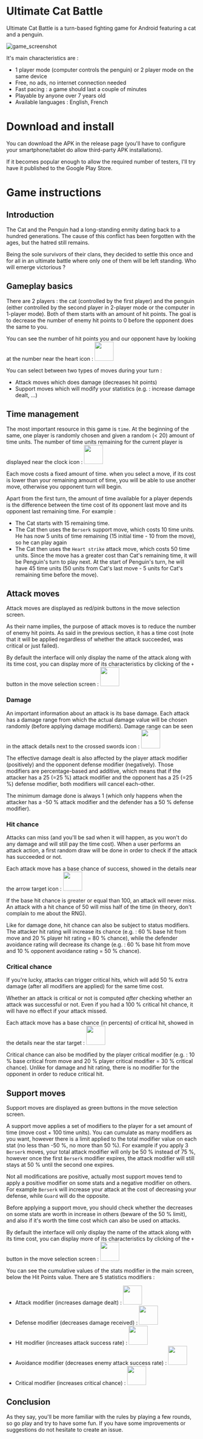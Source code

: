 # Ultimate Cat Battle

Ultimate Cat Battle is a turn-based fighting game for Android featuring a cat and a penguin.

![game_screenshot](images/UltimateCatBattleScreenshot.png)

It's main characteristics are :
- 1 player mode (computer controls the penguin) or 2 player mode on the same device
- Free, no ads, no internet connection needed
- Fast pacing : a game should last a couple of minutes
- Playable by anyone over 7 years old
- Available languages : English, French

# Download and install

You can download the APK in the release page (you'll have to configure your smartphone/tablet do allow
third-party APK installations).

If it becomes popular enough to allow the required number of testers, I'll try have it published to
the Google Play Store.

# Game instructions

## Introduction

The Cat and the Penguin had a long-standing enmity dating back to a hundred generations. The cause of
this conflict has been forgotten with the ages, but the hatred still remains.

Being the sole survivors of their clans, they decided to settle this once and for all in an ultimate
battle where only one of them will be left standing. Who will emerge victorious ?

## Gameplay basics

There are 2 players : the cat (controlled by the first player) and the penguin (either controlled by
the second player in 2-player mode or the computer in 1-player mode). Both of them starts with an amount
of hit points. The goal is to decrease the number of enemy hit points to 0 before the opponent does
the same to you.

You can see the number of hit points you and our opponent have by looking at the number near the heart
icon : <img src="images/hitpoints2.svg" width="50" height="50">


You can select between two types of moves during your turn :
- Attack moves which does damage (decreases hit points)
- Support moves which will modify your statistics (e.g. : increase damage dealt, ...)

## Time management

The most important resource in this game is `time`. At the beginning of the same, one player is randomly
chosen and given a random (< 20) amount of time units. The number of time units remaining for the current
player is displayed near the clock icon : <img src="images/clock.svg" width="50" height="50">

Each move costs a fixed amount of time. when you select a move, if its cost is lower than your
remaining amount of time, you will be able to use another move, otherwise you opponent turn will begin.

Apart from the first turn, the amount of time available for a player depends is the difference between
the time cost of its opponent last move and its opponent last remaining time. For example :
- The Cat starts with 15 remaining time. 
- The Cat then uses the `Berserk` support move, which costs 10 time units. He has now 5 units of time remaining
  (15 initial time - 10 from the move), so he can play again
- The Cat then uses the `Heart strike` attack move, which costs 50 time units. Since the move has a greater
cost than Cat's remaining time, it will be Penguin's turn to play next. At the start of Penguin's turn,
he will have 45 time units (50 units from Cat's last move - 5 units for Cat's remaining time before the move).

## Attack moves

Attack moves are displayed as red/pink buttons in the move selection screen.

As their name implies, the purpose of attack moves is to reduce the number of enemy hit points. As said
in the previous section, it has a time cost (note that it will be applied regardless of whether the attack
succeeded, was critical or just failed).

By default the interface will only display the name of the attack along with its time cost, you can display
more of its characteristics by clicking of the `+` button in the move selection screen : <img src="images/details_on.svg" width="50" height="50">

### Damage

An important information about an attack is its base damage. Each attack has a damage range from which
the actual damage value will be chosen randomly (before applying damage modifiers). Damage range can
be seen in the attack details next to the crossed swords icon : <img src="images/damage.svg" width="50" height="50">

The effective damage dealt is also affected by the player attack modifier (positively) and the opponent
defense modifier (negatively). Those modifiers are percentage-based and additive, which means that if
the attacker has a 25 (=25 %) attack modifier and the opponent has a 25 (=25 %) defense modifier, both
modifiers will cancel each-other.

The minimum damage done is always 1 (which only happens when the attacker has a -50 % attack modifier
and the defender has a 50 % defense modifier).

### Hit chance

Attacks can miss (and you'll be sad when it will happen, as you won't do any damage and will still pay
the time cost). When a user performs an attack action, a first random draw will be done in order to
check if the attack has succeeded or not.

Each attack move has a base chance of success, showed in the details near the arrow target icon : <img src="images/hit_chance.svg" width="50" height="50">

If the base hit chance is greater or equal than 100, an attack will never miss. An attack with a hit
chance of 50 will miss half of the time (in theory, don't complain to me about the RNG).

Like for damage done, hit chance can also be subject to status modifiers. The attacker hit rating will
increase its chance (e.g. : 60 % base hit from move and 20 % player hit rating = 80 % chance), while
the defender avoidance rating will decrease its change (e.g. : 60 % base hit from move and 10 % opponent
avoidance rating = 50 % chance).

### Critical chance

If you're lucky, attacks can trigger critical hits, which will add 50 % extra damage (after all
modifiers are applied) for the same time cost.

Whether an attack is critical or not is computed *after* checking whether an attack was successful or
not. Even if you had a 100 % critical hit chance, it will have no effect if your attack missed.

Each attack move has a base chance (in percents) of critical hit, showed in the details near the star
target : <img src="images/critical.svg" width="50" height="50">

Critical chance can also be modified by the player critical modifier (e.g. : 10 % base critical from
move and 20 % player critical modifier = 30 % critical chance). Unlike for damage and hit rating, there
is no modifier for the opponent in order to reduce critical hit.

## Support moves

Support moves are displayed as green buttons in the move selection screen.

A support move applies a set of modifiers to the player for a set amount of time (move cost + 100 time units).
You can cumulate as many modifiers as you want, however there is a limit applied to the total modifier
value on each stat (no less than -50 %, no more than 50 %). For example if you apply 3 `Berserk` moves,
your total attack modifier will only be 50 % instead of 75 %, however once the first `Berserk` modifier
expires, the attack modifier will still stays at 50 % until the second one expires.

Not all modifications are positive, actually most support moves tend to apply a positive modifier on
some stats and a negative modifier on others. For example `Berserk` will increase your attack
at the cost of decreasing your defense, while `Guard` will do the opposite.

Before applying a support move, you should check whether the decreases on some stats are worth in increase
in others (beware of the 50 % limit), and also if it's worth the time cost which can also be used on attacks.

By default the interface will only display the name of the attack along with its time cost, you can display
more of its characteristics by clicking of the `+` button in the move selection screen : <img src="images/details_on.svg" width="50" height="50">

You can see the cumulative values of the stats modifier in the main screen, below the Hit Points value.
There are 5 statistics modifiers :

- Attack modifier (increases damage dealt) : <img src="images/attack.svg" width="50" height="50">
- Defense modifier (decreases damage received) : <img src="images/defense.svg" width="50" height="50">
- Hit modifier (increases attack success rate) : <img src="images/hit.svg" width="50" height="50">
- Avoidance modifier (decreases enemy attack success rate) : <img src="images/avoid2.svg" width="50" height="50">
- Critical modifier (increases critical chance) : <img src="images/critical.svg" width="50" height="50">

## Conclusion

As they say, you'll be more familiar with the rules by playing a few rounds, so go play and try to
have some fun. If you have some improvements or suggestions do not hesitate to create an issue.
